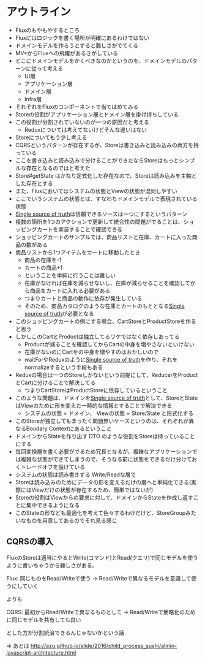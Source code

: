 # アウトライン

- Fluxのもやもやするところ
- Fluxにはロジックを書く場所が明確にあるわけではない
- ドメインモデルを作ろうとすると難しさがでてくる
- MV*からFluxへの飛躍があるきがしている
- どこにドメインモデルをかくべきなのかというのを、ドメインモデルのパターンに従って考える
    - UI層
    - アプリケーション層
    - ドメイン層
    - Infra層
- それぞれをFluxのコンポーネントで当てはめてみる
- Storeの役割がアプリケーション層とドメイン層を掛け持ちしている
- この役割が分割されていないのが一つの原因だと考える
    - Reduxについては考えてないけどそんな違いはない
- Storeについてもう少し考える
- CQRSというパターンが存在するが、Storeは書き込みと読み込みの両方を持っている
- ここを書き込みと読み込みで分けることができたならStoreはもっとシンプルな存在となるのではと考えた
- Store#getState はかなり定式化した存在なので、Storeは読み込みを主軸とした存在とする
- また、Fluxにおいてはシステムの状態とViewの状態が混同しやすい
- ここでいうシステムの状態とは、すなわちドメインモデルで表現されている状態
- [Single source of truth](https://en.wikipedia.org/wiki/Single_source_of_truth "Single source of truth")は信頼できるソースは一つにするというパターン
- 複数の箇所を1つのアクションで更新して統合性の問題がでることは、ショッピングカートを実装することで確認できる
- ショッピングカートのサンプルでは、商品リストと在庫、カートに入った商品の数がある
- 商品リストから1つアイテムをカートに移動したとき
    - 商品の在庫を-1
    - カートの商品+1
    - ということを単純に行うことは難しい
    - 在庫がなければ在庫を減らせないし、在庫が減らせることを確認してから商品をカートに入れる必要がある
    - つまりカートと商品の動作に依存が発生している
    - そのため、商品カタログのような在庫とカートのもととなる[Single source of truth](https://en.wikipedia.org/wiki/Single_source_of_truth "Single source of truth")が必要となる
- このショッピングカートの例にする場合、CartStoreとProductStoreを作ると思う
- しかしこのCartとProductは独立してるワケではなく依存しあってる
    - Productが減ることを確認してからCartの中身を増やさないといけない
    - 在庫がないのにCartをの中身を増やすのはおかしいので
    - waitForやReduxのように[Single source of truth](https://en.wikipedia.org/wiki/Single_source_of_truth "Single source of truth")を作り、それをnormalizeするという手段もある
- Reduxの場合は一つのStoreしかないという前提にして、ReducerをProductとCartに分けることで解決してる
    - つまりCartStoreはProductStoreに依存しているということ
- このような問題は、ドメインを[Single source of truth](https://en.wikipedia.org/wiki/Single_source_of_truth "Single source of truth")として、StoreとStateはViewのために形を変えた一時的な情報とすることで解決できる
    - システムの状態 = ドメイン、 Viewの状態 = Store/State と形式化する
- このStoreが独立してもまったく問題無いケースというのは、それぞれが異なるBoudary Contextにあるということ
- ドメインからStateを作り出す DTO のような役割をStoreは持っていることにする
- 毎回変換層を書く必要がでるため冗長となるが、複雑なアプリケーションでは複雑な状態ができてしまうので、そうなる前に状態をできるだけ分けておくトレードオフを設けている
- システムの状態は読み書きする Write/Readな層で
- Storeは読み込みのためにデータの形を変えるだけの層へと単純化できる(実際にはViewだけの状態が存在するため、簡単ではないが)
- Storeの役割はViewからの要求に対して、ドメインからStateを作成し返すことに集中できるようになる
- このStateの形なども最適化を考えて色々するわけだけど、StoreGroupみたいなものを用意してあるのでそれ見る感じ

## CQRSの導入

FluxのStoreは適当にやるとWrite(コマンド)とRead(クエリ)で同じモデルを使うように書いちゃうから難しさがある。

Flux: 同じものをRead/Writeで使う -> Read/Writeで異なるモデルを意識して使うにしていく

よりも

CQRS: 最初からRead/Writeで異なるものとして -> Read/Writeで簡略化のために同じモデルを共有しても良い

とした方が分割統治できるんじゃないかという話

=> あとは http://azu.github.io/slide/2016/child_process_sushi/almin-javascript-architecture.html
